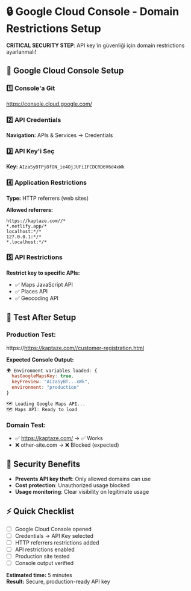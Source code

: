 # 🔒 Google Cloud Console - Domain Restrictions Setup

**CRITICAL SECURITY STEP**: API key'in güvenliği için domain restrictions ayarlanmalı!

## 🎯 Google Cloud Console Setup

### 1️⃣ Console'a Git
https://console.cloud.google.com/

### 2️⃣ API Credentials
**Navigation:** APIs & Services → Credentials

### 3️⃣ API Key'i Seç
**Key:** `AIzaSyBTPj8fON_ie4OjJUFi1FCDCRD6V6d4xWk`

### 4️⃣ Application Restrictions
**Type:** HTTP referrers (web sites)

**Allowed referrers:**
```
https://kaptaze.com//*
*.netlify.app/*
localhost:*/*
127.0.0.1:*/*
*.localhost:*/*
```

### 5️⃣ API Restrictions
**Restrict key to specific APIs:**
- ✅ Maps JavaScript API
- ✅ Places API  
- ✅ Geocoding API

## 🧪 Test After Setup

### Production Test:
https://https://kaptaze.com//customer-registration.html

**Expected Console Output:**
```javascript
🌍 Environment variables loaded: {
  hasGoogleMapsKey: true,
  keyPreview: "AIzaSyBT...xWk", 
  environment: "production"
}

🗺️ Loading Google Maps API...
🗺️ Maps API: Ready to load
```

### Domain Test:
- ✅ https://kaptaze.com/ → ✅ Works
- ❌ other-site.com → ❌ Blocked (expected)

## 🚨 Security Benefits

- **Prevents API key theft**: Only allowed domains can use
- **Cost protection**: Unauthorized usage blocked
- **Usage monitoring**: Clear visibility on legitimate usage

## ⚡ Quick Checklist

- [ ] Google Cloud Console opened
- [ ] Credentials → API Key selected  
- [ ] HTTP referrers restrictions added
- [ ] API restrictions enabled
- [ ] Production site tested
- [ ] Console output verified

**Estimated time:** 5 minutes  
**Result:** Secure, production-ready API key
